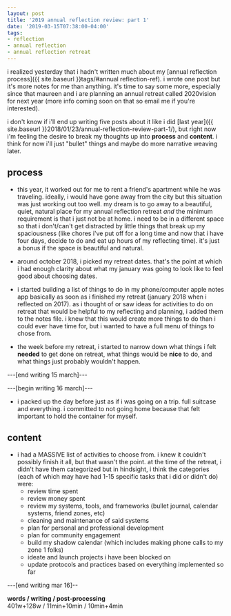 ```yaml
---
layout: post
title: '2019 annual reflection review: part 1'
date: '2019-03-15T07:38:00-04:00'
tags:
- reflection
- annual reflection
- annual reflection retreat
--- 
```


<!-- [part 2]({{ site.baseurl }}2018/01/24/annual-reflection-review-part-2/)|[part 3]({{ site.baseurl }}2018/01/30/annual-reflection-review-part-3/)|[part 4]({{ site.baseurl }}2018/01/31/annual-reflection-review-part-4/)|[part 5]({{ site.baseurl }}2018/02/01/annual-reflection-review-part-5/) -->


i realized yesterday that i hadn't written much about my [annual reflection process]({{ site.baseurl }}tags/#annual reflection-ref). i wrote one post but it's more notes for me than anything. it's time to say some more, especially since that maureen and i are planning an annual retreat called 2020vision for next year (more info coming soon on that so email me if you're interested).

i don't know if i'll end up writing five posts about it like i did [last year]({{ site.baseurl }}2018/01/23/annual-reflection-review-part-1/), but right now i'm feeling the desire to break my thoughts up into **process** and **content**. i think for now i'll just "bullet" things and maybe do more narrative weaving later. 

## process

* this year, it worked out for me to rent a friend's apartment while he was traveling. ideally, i would have gone away from the city but this situation was just working out too well. my dream is to go away to a beautiful, quiet, natural place for my annual reflection retreat _and_ the minimum requirement is that i just not be at home. i need to be in a different space so that i don't/can't get distracted by little things that break up my spaciousness (like chores i've put off for a long time and now that i have four days, decide to do and eat up hours of my reflecting time). it's just a bonus if the space is beautiful and natural. 

* around october 2018, i picked my retreat dates. that's the point at which i had enough clarity about what my january was going to look like to feel good about choosing dates. 

* i started building a list of things to do in my phone/computer apple notes app basically as soon as i finished my retreat (january 2018 when i reflected on 2017). as i thought of or saw ideas for activities to do on retreat that would be helpful to my reflecting and planning, i added them to the notes file. i knew that this would create more things to do than i could ever have time for, but i wanted to have a full menu of things to chose from. 

* the week before my retreat, i started to narrow down what things i felt **needed** to get done on retreat, what things would be **nice** to do, and what things just probably wouldn't happen.

---[end writing 15 march]---

---[begin writing 16 march]---

* i packed up the day before just as if i was going on a trip. full suitcase and everything. i committed to not going home because that felt important to hold the container for myself. 

## content

* i had a MASSIVE list of activities to choose from. i knew it couldn't possibly finish it all, but that wasn't the point. at the time of the retreat, i didn't have them categorized but in hindsight, i think the categories (each of which may have had 1-15 specific tasks that i did or didn't do) were:
    * review time spent
    * review money spent
    * review my systems, tools, and frameworks (bullet journal, calendar systems, friend zones, etc)
    * cleaning and maintenance of said systems
    * plan for personal and professional development
    * plan for community engagement 
    * build my shadow calendar (which includes making phone calls to my zone 1 folks)
    * ideate and launch projects i have been blocked on
    * update protocols and practices based on everything implemented so far

---[end writing mar 16]--






<!-- hyperlink bank -->


<!-- &#042; = asterisk -->
<!-- &#039; = single quote '-->

**words / writing / post-processing**  
401w+128w / 11min+10min / 10min+4min